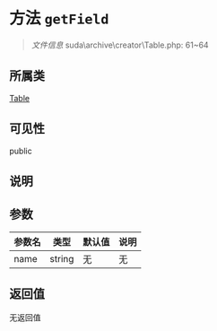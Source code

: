 # 方法 `getField`

> *文件信息* suda\archive\creator\Table.php: 61~64

## 所属类 

[Table](../Table.md)

## 可见性

 public 

## 说明



## 参数


| 参数名 | 类型 | 默认值 | 说明 |
|--------|-----|-------|-------|
| name |  string | 无 | 无 |



## 返回值

无返回值
